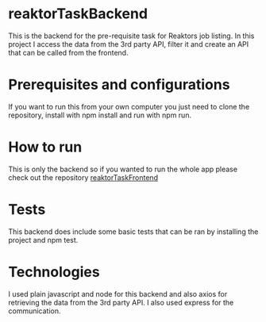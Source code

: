 # reaktorTaskBackend
This is the backend for the pre-requisite task for Reaktors job listing. In this project I access the data from the 3rd
party API, filter it and create an API that can be called from the frontend.
# Prerequisites and configurations
If you want to run this from your own computer you just need to clone the repository, install with npm install and
run with npm run.
# How to run
This is only the backend so if you wanted to run the whole app please check out the repository [reaktorTaskFrontend](https://github.com/Iispar/reaktorTaskFrontend)
# Tests
This backend does include some basic tests that can be ran by installing the project and npm test.
# Technologies
I used plain javascript and node for this backend and also axios for retrieving the data from the 3rd party API. I also used express for the communication.
